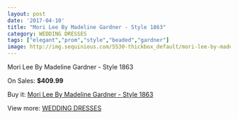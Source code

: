 ```yaml
---
layout: post
date: '2017-04-10'
title: "Mori Lee By Madeline Gardner - Style 1863"
category: WEDDING DRESSES
tags: ["elegant","prom","style","beaded","gardner"]
image: http://img.sequinious.com/5530-thickbox_default/mori-lee-by-madeline-gardner-style-1863.jpg
---
```

Mori Lee By Madeline Gardner - Style 1863

On Sales: **$409.99**
<a href="https://www.sequinious.com/wedding-dresses/2262-mori-lee-by-madeline-gardner-style-1863.html"><amp-img layout="responsive" width="600" height="600" src="//img.sequinious.com/5530-thickbox_default/mori-lee-by-madeline-gardner-style-1863.jpg" alt="Mori Lee By Madeline Gardner - Style 1863 0" /></a>
<a href="https://www.sequinious.com/wedding-dresses/2262-mori-lee-by-madeline-gardner-style-1863.html"><amp-img layout="responsive" width="600" height="600" src="//img.sequinious.com/5532-thickbox_default/mori-lee-by-madeline-gardner-style-1863.jpg" alt="Mori Lee By Madeline Gardner - Style 1863 1" /></a>
<a href="https://www.sequinious.com/wedding-dresses/2262-mori-lee-by-madeline-gardner-style-1863.html"><amp-img layout="responsive" width="600" height="600" src="//img.sequinious.com/5531-thickbox_default/mori-lee-by-madeline-gardner-style-1863.jpg" alt="Mori Lee By Madeline Gardner - Style 1863 2" /></a>

Buy it: [Mori Lee By Madeline Gardner - Style 1863](https://www.sequinious.com/wedding-dresses/2262-mori-lee-by-madeline-gardner-style-1863.html "Mori Lee By Madeline Gardner - Style 1863")

View more: [WEDDING DRESSES](https://www.sequinious.com/2-wedding-dresses "WEDDING DRESSES")